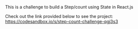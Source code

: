 This is a challenge to build a Step/count using State in React.js

Check out the link provided below to see the project: https://codesandbox.io/s/step-count-challenge-qgj3s3
